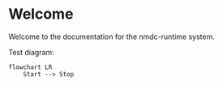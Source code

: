# Welcome

Welcome to the documentation for the nmdc-runtime system.

Test diagram:
``` mermaid
flowchart LR
    Start --> Stop
```
